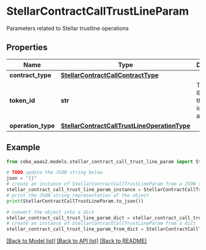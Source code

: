 # StellarContractCallTrustLineParam

Parameters related to Stellar trustline operations

## Properties

Name | Type | Description | Notes
------------ | ------------- | ------------- | -------------
**contract_type** | [**StellarContractCallContractType**](StellarContractCallContractType.md) |  | 
**token_id** | **str** | The token ID, which is the unique identifier of a token. | 
**operation_type** | [**StellarContractCallTrustLineOperationType**](StellarContractCallTrustLineOperationType.md) |  | 

## Example

```python
from cobo_waas2.models.stellar_contract_call_trust_line_param import StellarContractCallTrustLineParam

# TODO update the JSON string below
json = "{}"
# create an instance of StellarContractCallTrustLineParam from a JSON string
stellar_contract_call_trust_line_param_instance = StellarContractCallTrustLineParam.from_json(json)
# print the JSON string representation of the object
print(StellarContractCallTrustLineParam.to_json())

# convert the object into a dict
stellar_contract_call_trust_line_param_dict = stellar_contract_call_trust_line_param_instance.to_dict()
# create an instance of StellarContractCallTrustLineParam from a dict
stellar_contract_call_trust_line_param_from_dict = StellarContractCallTrustLineParam.from_dict(stellar_contract_call_trust_line_param_dict)
```
[[Back to Model list]](../README.md#documentation-for-models) [[Back to API list]](../README.md#documentation-for-api-endpoints) [[Back to README]](../README.md)



